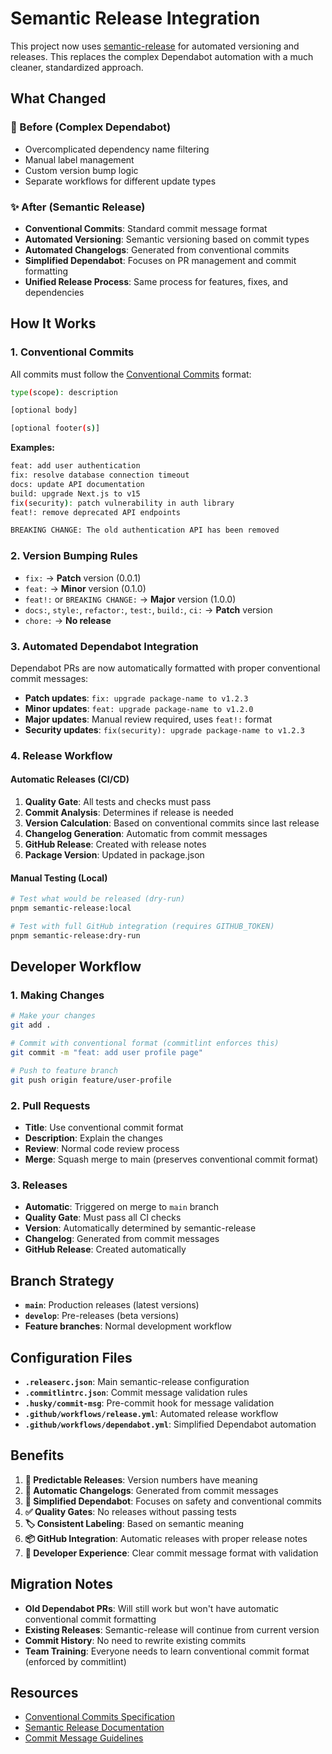# Semantic Release Integration

This project now uses [semantic-release](https://semantic-release.gitbook.io/) for automated versioning and releases. This replaces the complex Dependabot automation with a much cleaner, standardized approach.

## What Changed

### 🔄 Before (Complex Dependabot)

- Overcomplicated dependency name filtering
- Manual label management
- Custom version bump logic
- Separate workflows for different update types

### ✨ After (Semantic Release)

- **Conventional Commits**: Standard commit message format
- **Automated Versioning**: Semantic versioning based on commit types
- **Automated Changelogs**: Generated from conventional commits
- **Simplified Dependabot**: Focuses on PR management and commit formatting
- **Unified Release Process**: Same process for features, fixes, and dependencies

## How It Works

### 1. Conventional Commits

All commits must follow the [Conventional Commits](https://conventionalcommits.org/) format:

```bash
type(scope): description

[optional body]

[optional footer(s)]
```

**Examples:**

```bash
feat: add user authentication
fix: resolve database connection timeout
docs: update API documentation
build: upgrade Next.js to v15
fix(security): patch vulnerability in auth library
feat!: remove deprecated API endpoints

BREAKING CHANGE: The old authentication API has been removed
```

### 2. Version Bumping Rules

- `fix:` → **Patch** version (0.0.1)
- `feat:` → **Minor** version (0.1.0)
- `feat!:` or `BREAKING CHANGE:` → **Major** version (1.0.0)
- `docs:`, `style:`, `refactor:`, `test:`, `build:`, `ci:` → **Patch** version
- `chore:` → **No release**

### 3. Automated Dependabot Integration

Dependabot PRs are now automatically formatted with proper conventional commit messages:

- **Patch updates**: `fix: upgrade package-name to v1.2.3`
- **Minor updates**: `feat: upgrade package-name to v1.2.0`
- **Major updates**: Manual review required, uses `feat!:` format
- **Security updates**: `fix(security): upgrade package-name to v1.2.3`

### 4. Release Workflow

#### Automatic Releases (CI/CD)

1. **Quality Gate**: All tests and checks must pass
2. **Commit Analysis**: Determines if release is needed
3. **Version Calculation**: Based on conventional commits since last release
4. **Changelog Generation**: Automatic from commit messages
5. **GitHub Release**: Created with release notes
6. **Package Version**: Updated in package.json

#### Manual Testing (Local)

```bash
# Test what would be released (dry-run)
pnpm semantic-release:local

# Test with full GitHub integration (requires GITHUB_TOKEN)
pnpm semantic-release:dry-run
```

## Developer Workflow

### 1. Making Changes

```bash
# Make your changes
git add .

# Commit with conventional format (commitlint enforces this)
git commit -m "feat: add user profile page"

# Push to feature branch
git push origin feature/user-profile
```

### 2. Pull Requests

- **Title**: Use conventional commit format
- **Description**: Explain the changes
- **Review**: Normal code review process
- **Merge**: Squash merge to main (preserves conventional commit format)

### 3. Releases

- **Automatic**: Triggered on merge to `main` branch
- **Quality Gate**: Must pass all CI checks
- **Version**: Automatically determined by semantic-release
- **Changelog**: Generated from commit messages
- **GitHub Release**: Created automatically

## Branch Strategy

- **`main`**: Production releases (latest versions)
- **`develop`**: Pre-releases (beta versions)
- **Feature branches**: Normal development workflow

## Configuration Files

- **`.releaserc.json`**: Main semantic-release configuration
- **`.commitlintrc.json`**: Commit message validation rules
- **`.husky/commit-msg`**: Pre-commit hook for message validation
- **`.github/workflows/release.yml`**: Automated release workflow
- **`.github/workflows/dependabot.yml`**: Simplified Dependabot automation

## Benefits

1. **🎯 Predictable Releases**: Version numbers have meaning
2. **📝 Automatic Changelogs**: Generated from commit messages
3. **🔄 Simplified Dependabot**: Focuses on safety and conventional commits
4. **✅ Quality Gates**: No releases without passing tests
5. **🏷️ Consistent Labeling**: Based on semantic meaning
6. **📦 GitHub Integration**: Automatic releases with proper release notes
7. **🚀 Developer Experience**: Clear commit message format with validation

## Migration Notes

- **Old Dependabot PRs**: Will still work but won't have automatic conventional commit formatting
- **Existing Releases**: Semantic-release will continue from current version
- **Commit History**: No need to rewrite existing commits
- **Team Training**: Everyone needs to learn conventional commit format (enforced by commitlint)

## Resources

- [Conventional Commits Specification](https://conventionalcommits.org/)
- [Semantic Release Documentation](https://semantic-release.gitbook.io/)
- [Commit Message Guidelines](https://gist.github.com/joshbuchea/6f47e86d2510d4e5ab9bc4f0acdedc02)
